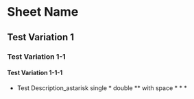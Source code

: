 # Sheet Name
## Test Variation 1
### Test Variation 1-1
#### Test Variation 1-1-1
* Test Description_astarisk
  single *
  double **
  with space * * *